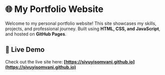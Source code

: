 # 🌐 My Portfolio Website
Welcome to my personal portfolio website! This site showcases my skills, projects, and professional journey. Built using **HTML, CSS, and JavaScript**, and hosted on **GitHub Pages**.

## 🚀 Live Demo
Check out the live site here: **[https://sivuyisomvani.github.io](https://sivuyisomvani.github.io)**
